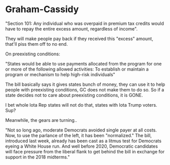 # Graham-Cassidy

"Section 101: Any individual who was overpaid in premium tax credits would have to repay the entire excess amount, regardless of income".

They will make people pay back if they received this "excess" amount, that'll piss them off to no end. 

On preexisting conditions: 

"States would be able to use payments allocated from the program for one or more of the following allowed activities: To establish or maintain a program or mechanism to help high-risk individuals"

The bill basically says it gives states bunch of money, they can use it to help people with preexisting conditions, GC does not make them to do so. So if a state decides not to care about preexisting conditions, it is GONE. 

I bet whole lota Rep states will not do that, states with lota Trump voters. Sup?

Meanwhile, the gears are turning..

"Not so long ago, moderate Democrats avoided single payer at all costs. Now, to use the parlance of the left, it has been "normalized." The bill, introduced last week, already has been cast as a litmus test for Democrats eyeing a White House run. And well before 2020, Democratic candidates will face pressure from the liberal flank to get behind the bill in exchange for support in the 2018 midterms."












